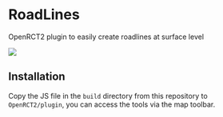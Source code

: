 # RoadLines
OpenRCT2 plugin to easily create roadlines at surface level

![](https://i.imgur.com/mG7rCde.gif)

## Installation
Copy the JS file in the `build` directory from this repository to `OpenRCT2/plugin`, you can access the tools via the map toolbar.
